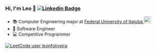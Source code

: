 ### Hi, I'm Leo 👋 [![Linkedin Badge](https://img.shields.io/badge/-leonardo-%2dfoliveira-blue?style=flat-square&logo=Linkedin&logoColor=white&link=https://www.linkedin.com/in/leonardo-foliveira/)](https://www.linkedin.com/in/leonardo-foliveira/)

- :books: Computer Engineering major at [Federal University of Itajubá <img alt="Português (Brasil)" title="Português (Brasil)" src="https://cdn.staticaly.com/gh/hjnilsson/country-flags/master/svg/br.svg" width="22">](https://unifei.edu.br/)
- :rocket: Software Engineer
- :computer: Competitive Programmer

[![LeetCode user leonfoliveira](https://img.shields.io/badge/dynamic/json?style=for-the-badge&labelColor=black&color=%23ffa116&label=Solved&query=solvedOverTotal&url=https%3A%2F%2Fleetcode-badge.vercel.app%2Fapi%2Fusers%2Fleonfoliveira&logo=leetcode&logoColor=yellow)](https://leetcode.com/leonfoliveira/)
